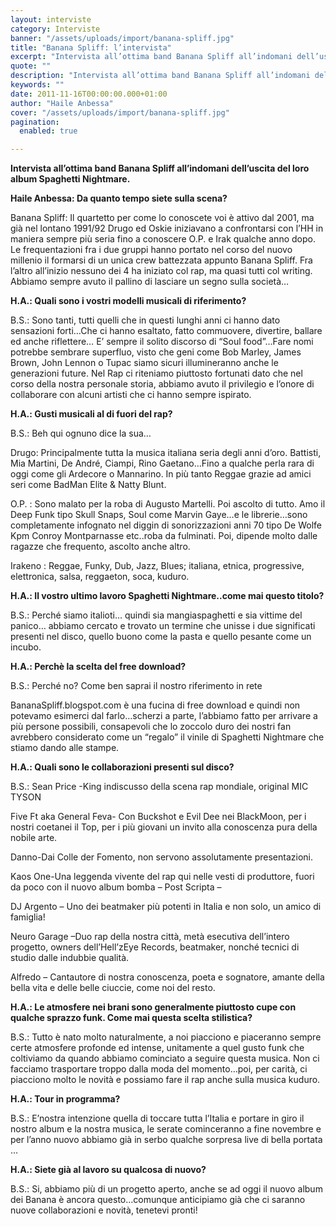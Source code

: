 ```yaml
---
layout: interviste
category: Interviste
banner: "/assets/uploads/import/banana-spliff.jpg"
title: "Banana Spliff: l’intervista"
excerpt: "Intervista all’ottima band Banana Spliff all’indomani dell’uscita del loro album Spaghetti Nightmare. Haile Anbessa: Da quanto tempo siete sulla scena? Banana Spliff: Il quartetto per come lo conoscete voi è attivo dal 2001, ma già nel lontano 1991/92 Drugo ed Oskie iniziavano a confrontarsi con l’HH in maniera sempre più seria fino a conoscere O.P.…"
quote: ""
description: "Intervista all’ottima band Banana Spliff all’indomani dell’uscita del loro album Spaghetti Nightmare. Haile Anbessa: Da quanto tempo siete sulla scena? Banana Spliff: Il quartetto per come lo conoscete voi è attivo dal 2001, ma già nel lontano 1991/92 Drugo ed Oskie iniziavano a confrontarsi con l’HH in maniera sempre più seria fino a conoscere O.P.…"
keywords: ""
date: 2011-11-16T00:00:00.000+01:00
author: "Haile Anbessa"
cover: "/assets/uploads/import/banana-spliff.jpg"
pagination:
  enabled: true

---
```


**Intervista all’ottima band Banana Spliff all’indomani dell’uscita del loro album Spaghetti Nightmare.**

**Haile Anbessa: Da quanto tempo siete sulla scena?**

Banana Spliff: Il quartetto per come lo conoscete voi è attivo dal 2001, ma già nel lontano 1991/92 Drugo ed Oskie iniziavano a confrontarsi con l’HH in maniera sempre più seria fino a conoscere O.P. e Irak qualche anno dopo. Le frequentazioni fra i due gruppi hanno portato nel corso del nuovo millenio il formarsi di un unica crew battezzata appunto Banana Spliff. Fra l’altro all’inizio nessuno dei 4 ha iniziato col rap, ma quasi tutti col writing. Abbiamo sempre avuto il pallino di lasciare un segno sulla società…

**H.A.: Quali sono i vostri modelli musicali di riferimento?**

B.S.: Sono tanti, tutti quelli che in questi lunghi anni ci hanno dato sensazioni forti…Che ci hanno esaltato, fatto commuovere, divertire, ballare ed anche riflettere… E’ sempre il solito discorso di “Soul food”…Fare nomi potrebbe sembrare superfluo, visto che geni come Bob Marley, James Brown, John Lennon o Tupac siamo sicuri illumineranno anche le generazioni future. Nel Rap ci riteniamo piuttosto fortunati dato che nel corso della nostra personale storia, abbiamo avuto il privilegio e l’onore di collaborare con alcuni artisti che ci hanno sempre ispirato.

**H.A.: Gusti musicali al di fuori del rap?**

B.S.: Beh qui ognuno dice la sua…

Drugo: Principalmente tutta la musica italiana seria degli anni d’oro. Battisti, Mia Martini, De André, Ciampi, Rino Gaetano…Fino a qualche perla rara di oggi come gli Ardecore o Mannarino. In più tanto Reggae grazie ad amici seri come BadMan Elite & Natty Blunt.

O.P. : Sono malato per la roba di Augusto Martelli. Poi ascolto di tutto. Amo il Deep Funk tipo Skull Snaps, Soul come Marvin Gaye…e le librerie…sono completamente infognato nel diggin di sonorizzazioni anni 70 tipo De Wolfe Kpm Conroy Montparnasse etc..roba da fulminati. Poi, dipende molto dalle ragazze che frequento, ascolto anche altro.

Irakeno : Reggae, Funky, Dub, Jazz, Blues; italiana, etnica, progressive, elettronica, salsa, reggaeton, soca, kuduro.

**H.A.: Il vostro ultimo lavoro Spaghetti Nightmare..come mai questo titolo?**

B.S.: Perché siamo italioti… quindi sia mangiaspaghetti e sia vittime del panico… abbiamo cercato e trovato un termine che unisse i due significati presenti nel disco, quello buono come la pasta e quello pesante come un incubo.

**H.A.: Perchè la scelta del free download?**

B.S.: Perché no? Come ben saprai il nostro riferimento in rete

BananaSpliff.blogspot.com è una fucina di free download e quindi non potevamo esimerci dal farlo…scherzi a parte, l’abbiamo fatto per arrivare a più persone possibili, consapevoli che lo zoccolo duro dei nostri fan avrebbero considerato come un “regalo” il vinile di Spaghetti Nightmare che stiamo dando alle stampe.

**H.A.: Quali sono le collaborazioni presenti sul disco?**

B.S.: Sean Price -King indiscusso della scena rap mondiale, original MIC TYSON

Five Ft aka General Feva- Con Buckshot e Evil Dee nei BlackMoon, per i nostri coetanei il Top, per i più giovani un invito alla conoscenza pura della nobile arte.

Danno-Dai Colle der Fomento, non servono assolutamente presentazioni.

Kaos One-Una leggenda vivente del rap qui nelle vesti di produttore, fuori da poco con il nuovo album bomba – Post Scripta –

DJ Argento – Uno dei beatmaker più potenti in Italia e non solo, un amico di famiglia!

Neuro Garage –Duo rap della nostra città, metà esecutiva dell’intero progetto, owners dell’Hell’zEye Records, beatmaker, nonché tecnici di studio dalle indubbie qualità.

Alfredo – Cantautore di nostra conoscenza, poeta e sognatore, amante della bella vita e delle belle ciuccie, come noi del resto.

  
**H.A.: Le atmosfere nei brani sono generalmente piuttosto cupe con qualche sprazzo funk. Come mai questa scelta stilistica?**

B.S.: Tutto è nato molto naturalmente, a noi piacciono e piaceranno sempre certe atmosfere profonde ed intense, unitamente a quel gusto funk che coltiviamo da quando abbiamo cominciato a seguire questa musica. Non ci facciamo trasportare troppo dalla moda del momento…poi, per carità, ci piacciono molto le novità e possiamo fare il rap anche sulla musica kuduro.

**H.A.: Tour in programma?**

B.S.: E’nostra intenzione quella di toccare tutta l’Italia e portare in giro il nostro album e la nostra musica, le serate cominceranno a fine novembre e per l’anno nuovo abbiamo già in serbo qualche sorpresa live di bella portata …

  
**H.A.: Siete già al lavoro su qualcosa di nuovo?**

B.S.: Si, abbiamo più di un progetto aperto, anche se ad oggi il nuovo album dei Banana è ancora questo…comunque anticipiamo già che ci saranno nuove collaborazioni e novità, tenetevi pronti!